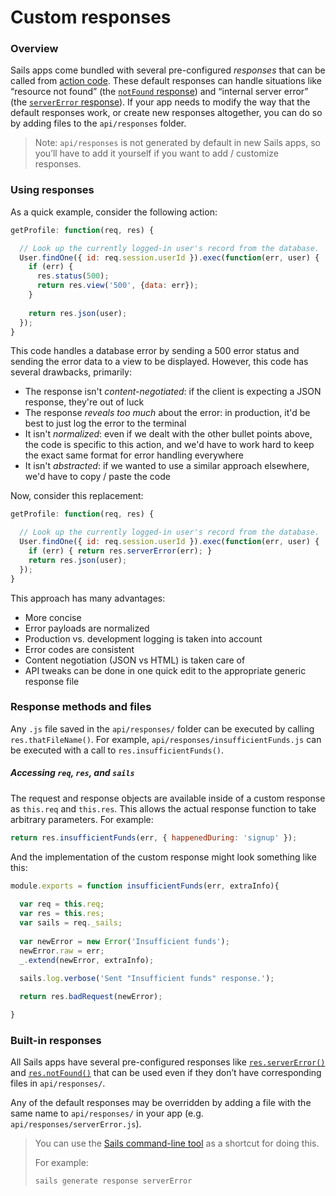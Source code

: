 # Custom responses

### Overview

Sails apps come bundled with several pre-configured _responses_ that can be called from [action code](https://sailsjs.com/documentation/concepts/actions-and-controllers).  These default responses can handle situations like &ldquo;resource not found&rdquo; (the [`notFound` response](https://sailsjs.com/documentation/reference/response-res/res-not-found)) and &ldquo;internal server error&rdquo; (the [`serverError` response](https://sailsjs.com/documentation/reference/response-res/res-server-error)).  If your app needs to modify the way that the default responses work, or create new responses altogether, you can do so by adding files to the `api/responses` folder.

> Note: `api/responses` is not generated by default in new Sails apps, so you&rsquo;ll have to add it yourself if you want to add / customize responses.

### Using responses

As a quick example, consider the following action:

```javascript
getProfile: function(req, res) {

  // Look up the currently logged-in user's record from the database.
  User.findOne({ id: req.session.userId }).exec(function(err, user) {
    if (err) {
      res.status(500);
      return res.view('500', {data: err});
    }
    
    return res.json(user);
  });
}
```

This code handles a database error by sending a 500 error status and sending the error data to a view to be displayed.  However, this code has several drawbacks, primarily:

*  The response isn't *content-negotiated*: if the client is expecting a JSON response, they're out of luck
*  The response *reveals too much* about the error: in production, it'd be best to just log the error to the terminal
*  It isn't *normalized*: even if we dealt with the other bullet points above, the code is specific to this action, and we'd have to work hard to keep the exact same format for error handling everywhere
*  It isn't *abstracted*: if we wanted to use a similar approach elsewhere, we'd have to copy / paste the code


Now, consider this replacement:

```javascript
getProfile: function(req, res) {

  // Look up the currently logged-in user's record from the database.
  User.findOne({ id: req.session.userId }).exec(function(err, user) {
    if (err) { return res.serverError(err); }
    return res.json(user);
  });
}
```


This approach has many advantages:

 - More concise
 - Error payloads are normalized
 - Production vs. development logging is taken into account
 - Error codes are consistent
 - Content negotiation (JSON vs HTML) is taken care of
 - API tweaks can be done in one quick edit to the appropriate generic response file


### Response methods and files

Any `.js` file saved in the `api/responses/` folder can be executed by calling `res.thatFileName()`.  For example, `api/responses/insufficientFunds.js` can be executed with a call to `res.insufficientFunds()`.

##### Accessing `req`, `res`, and `sails`

The request and response objects are available inside of a custom response as `this.req` and `this.res`.  This allows the actual response function to take arbitrary parameters.  For example: 

```javascript
return res.insufficientFunds(err, { happenedDuring: 'signup' });
```

And the implementation of the custom response might look something like this:

```javascript
module.exports = function insufficientFunds(err, extraInfo){
  
  var req = this.req;
  var res = this.res;
  var sails = req._sails;
  
  var newError = new Error('Insufficient funds');
  newError.raw = err;
  _.extend(newError, extraInfo);
  
  sails.log.verbose('Sent "Insufficient funds" response.');

  return res.badRequest(newError);

}
```



### Built-in responses

All Sails apps have several pre-configured responses like [`res.serverError()`](https://sailsjs.com/documentation/reference/response-res/res-server-error) and [`res.notFound()`](https://sailsjs.com/documentation/reference/response-res/res-not-found) that can be used even if they don&rsquo;t have corresponding files in `api/responses/`.

Any of the default responses may be overridden by adding a file with the same name to `api/responses/` in your app (e.g. `api/responses/serverError.js`).

> You can use the [Sails command-line tool](https://sailsjs.com/documentation/reference/command-line-interface/sails-generate) as a shortcut for doing this.
>
> For example:
>
>```bash
>sails generate response serverError
>```
>



<docmeta name="displayName" value="Custom responses">
